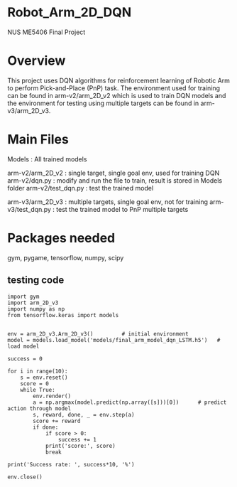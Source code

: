 # Robot_Arm_2D_DQN
NUS ME5406 Final Project

# Overview
This project uses DQN algorithms for reinforcement learning of Robotic Arm to perform Pick-and-Place (PnP) task. The environment used for training can be found in arm-v2/arm_2D_v2 which is used to train DQN models and the environment for testing using multiple targets can be found in arm-v3/arm_2D_v3.

# Main Files
Models             : All trained models

arm-v2/arm_2D_v2   : single target, single goal env, used for training DQN
arm-v2/dqn.py      : modify and run the file to train, result is stored in Models folder
arm-v2/test_dqn.py : test the trained model

arm-v3/arm_2D_v3   : multiple targets, single goal env, not for training
arm-v3/test_dqn.py : test the trained model to PnP multiple targets

# Packages needed
gym, pygame, tensorflow, numpy, scipy

## testing code
```
import gym
import arm_2D_v3
import numpy as np
from tensorflow.keras import models


env = arm_2D_v3.Arm_2D_v3()         # initial environment 
model = models.load_model('models/final_arm_model_dqn_LSTM.h5')   # load model 

success = 0 

for i in range(10):
    s = env.reset()
    score = 0
    while True:
        env.render()
        a = np.argmax(model.predict(np.array([s]))[0])      # predict action through model 
        s, reward, done, _ = env.step(a)
        score += reward
        if done:
            if score > 0:
                success += 1
            print('score:', score)
            break

print('Success rate: ', success*10, '%')

env.close()
```
